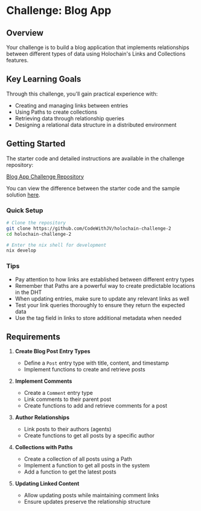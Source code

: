 # Challenge: Blog App

## Overview

Your challenge is to build a blog application that implements relationships between different types of data using Holochain's Links and Collections features.

## Key Learning Goals

Through this challenge, you'll gain practical experience with:
- Creating and managing links between entries
- Using Paths to create collections
- Retrieving data through relationship queries
- Designing a relational data structure in a distributed environment

## Getting Started

The starter code and detailed instructions are available in the challenge repository:

[Blog App Challenge Repository](https://github.com/CodeWithJV/holochain-challenge-2)

You can view the difference between the starter code and the sample solution [here](https://github.com/CodeWithJV/holochain-challenge-2/compare/main...sample-solution).

### Quick Setup

```bash
# Clone the repository
git clone https://github.com/CodeWithJV/holochain-challenge-2
cd holochain-challenge-2

# Enter the nix shell for development
nix develop
```

### Tips

- Pay attention to how links are established between different entry types
- Remember that Paths are a powerful way to create predictable locations in the DHT
- When updating entries, make sure to update any relevant links as well
- Test your link queries thoroughly to ensure they return the expected data
- Use the tag field in links to store additional metadata when needed

## Requirements

1. **Create Blog Post Entry Types**
   - Define a `Post` entry type with title, content, and timestamp
   - Implement functions to create and retrieve posts

2. **Implement Comments**
   - Create a `Comment` entry type
   - Link comments to their parent post
   - Create functions to add and retrieve comments for a post

3. **Author Relationships**
   - Link posts to their authors (agents)
   - Create functions to get all posts by a specific author

4. **Collections with Paths**
   - Create a collection of all posts using a Path
   - Implement a function to get all posts in the system
   - Add a function to get the latest posts

5. **Updating Linked Content**
   - Allow updating posts while maintaining comment links
   - Ensure updates preserve the relationship structure